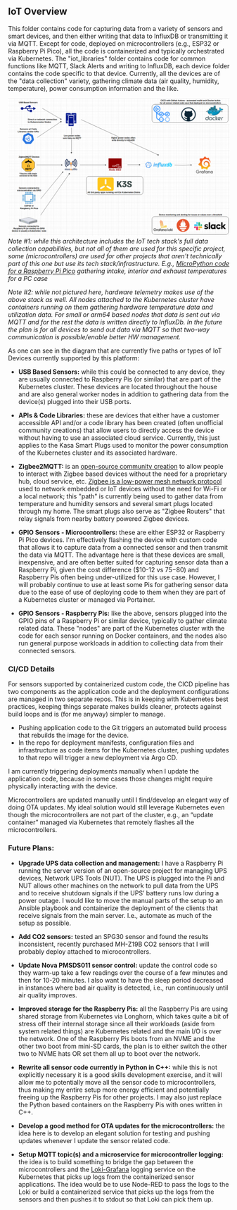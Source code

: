 ## IoT Overview

This folder contains code for capturing data from a variety of sensors and smart devices, and then either writing that data to InfluxDB or transmitting it via MQTT. Except for code, deployed on microcontrollers (e.g., ESP32 or Raspberry Pi Pico), all the code is containerized and typically orchestrated via Kubernetes. The "iot_libraries" folder contains code for common functions like MQTT, Slack Alerts and writing to InfluxDB, each device folder contains the code specific to that device. Currently, all the devices are of the "data collection" variety, gathering climate data (air quality, humidity, temperature), power consumption information and the like.   

![IoT Architecture](images/IoT_architecture_v1.png)  
*Note #1: while this architecture includes the IoT tech stack's full data collection capabilities, but not all of them are used for this specific project, some (microcontrollers) are used for other projects that aren't technically part of this one but use its tech stack/infrastructure. E.g., [MicroPython code for a Raspberry Pi Pico](https://github.com/MarkhamLee/HardwareMonitoring/tree/main/case_temps_rpi_pico) gathering intake, interior and exhaust temperatures for a PC case* 

*Note #2: while not pictured here, hardware telemetry makes use of the above stack as well. All nodes attached to the Kubernetes cluster have containers running on them gathering hardware temperature data and utilization data. For small or arm64 based nodes that data is sent out via MQTT and for the rest the data is written directly to InfluxDb. In the future the plan is for all devices to send out data via MQTT so that two-way communication is possible/enable better HW management.* 

As one can see in the diagram that are currently five paths or types of IoT Devices currently supported by this platform:

* **USB Based Sensors:** while this could be connected to any device, they are usually connected to Raspberry Pis (or similar) that are part of the Kubernetes cluster. These devices are located throughout the house and are also general worker nodes in addition to gathering data from the device(s) plugged into their USB ports.  

* **APIs & Code Libraries:** these are devices that either have a customer accessible API and/or a code library has been created (often unofficial community creations) that allow users to directly access the device without having to use an associated cloud service. Currently, this just applies to the Kasa Smart Plugs used to monitor the power consumption of the Kubernetes cluster and its associated hardware.  

* **Zigbee2MQTT:** is an [open-source community creation](https://www.zigbee2mqtt.io/) to allow people to interact with Zigbee based devices without the need for a proprietary hub, cloud service, etc. [Zigbee is a low-power mesh network protocol](https://csa-iot.org/all-solutions/zigbee/) used to network embedded or IoT devices without the need for Wi-Fi or a local network; this "path" is currently being used to gather data from temperature and humidity sensors and several smart plugs located through my home. The smart plugs also serve as "Zigbee Routers" that relay signals from nearby battery powered Zigbee devices.  

* **GPIO Sensors - Microcontrollers:** these are either ESP32 or Raspberry Pi Pico devices. I'm effectively flashing the device with custom code that allows it to capture data from a connected sensor and then transmit the data via MQTT. The advantage here is that these devices are small, inexpensive, and are often better suited for capturing sensor data than a Raspberry Pi, given the cost difference ($10-12 vs $75-$80) and Raspberry Pis often being under-utilized for this use case. However, I will probably continue to use at least some Pis for gathering sensor data due to the ease of use of deploying code to them when they are part of a Kubernetes cluster or managed via Portainer.  

* **GPIO Sensors - Raspberry Pis:** like the above, sensors plugged into the GPIO pins of a Raspberry Pi or similar device, typically to gather climate related data. These "nodes" are part of the Kubernetes cluster with the code for each sensor running on Docker containers, and the nodes also run general purpose workloads in addition to collecting data from their connected sensors. 

### CI/CD Details

For sensors supported by containerized custom code, the CICD pipeline has two components as the application code and the deployment configurations are managed in two separate repos. This is in keeping with Kubernetes best practices, keeping things separate makes builds cleaner, protects against build loops and is (for me anyway) simpler to manage.  

* Pushing application code to the Git triggers an automated build process that rebuilds the image for the device.  
* In the repo for deployment manifests, configuration files and infrastructure as code items for the Kubernetes cluster, pushing updates to that repo will trigger a new deployment via Argo CD.  

I am currently triggering deployments manually when I update the application code, because in some cases those changes might require physically interacting with the device.  

Microcontrollers are updated manually until I find/develop an elegant way of doing OTA updates. My ideal solution would still leverage Kubernetes even though the microcontrollers are not part of the cluster, e.g., an “update container” managed via Kubernetes that remotely flashes all the microcontrollers. 


### Future Plans: 
* **Upgrade UPS data collection and management:** I have a Raspberry Pi running the server version of an open-source project for managing UPS devices, Network UPS Tools (NUT). The UPS is plugged into the Pi and NUT allows other machines on the network to pull data from the UPS and to receive shutdown signals if the UPS’ battery runs low during a power outage.  I would like to move the manual parts of the setup to an Ansible playbook and containerize the deployment of the clients that receive signals from the main server. I.e., automate as much of the setup as possible. 

* **Add CO2 sensors:** tested an SPG30 sensor and found the results inconsistent, recently purchased MH-Z19B CO2 sensors that I will probably deploy attached to microcontrollers.  

* **Update Nova PMSDS011 sensor control:** update the control code so they warm-up take a few readings over the course of a few minutes and then for 10-20 minutes. I also want to have the sleep period decreased in instances where bad air quality is detected, i.e., run continuously until air quality improves. 

* **Improved storage for the Raspberry Pis:** all the Raspberry Pis are using shared storage from Kubernetes via Longhorn, which takes quite a bit of stress off their internal storage since all their workloads (aside from system related things) are Kubernetes related and the main I/O is over the network. One of the Raspberry Pis boots from an NVME and the other two boot from mini-SD cards, the plan is to either switch the other two to NVME hats OR set them all up to boot over the network.  

* **Rewrite all sensor code currently in Python in C++:** while this is not explicitly necessary it is a good skills development exercise, and it will allow me to potentially move all the sensor code to microcontrollers, thus making my entire setup more energy efficient and potentially freeing up the Raspberry Pis for other projects. I may also just replace the Python based containers on the Raspberry Pis with ones written in C++. 

* **Develop a good method for OTA updates for the microcontrollers:** the idea here is to develop an elegant solution for testing and pushing updates whenever I update the sensor related code. 

* **Setup MQTT topic(s) and a microservice for microcontroller logging:** the idea is to build something to bridge the gap between the microcontrollers and the [Loki-Grafana](https://github.com/MarkhamLee/kubernetes-k3s-data-and-IoT-platform/blob/main/deployment_files/application_install_files/loki_stack/install_instructions.md) logging service on the Kubernetes that picks up logs from the containerized sensor applications. The idea would be to use Node-RED to pass the logs to the Loki or build a containerized service that picks up the logs from the sensors and then pushes it to stdout so that Loki can pick them up.  
